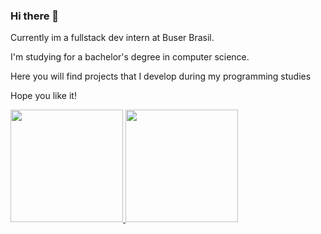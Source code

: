 ### Hi there 👋

Currently im a fullstack dev intern at Buser Brasil.

I'm studying for a bachelor's degree in computer science.

Here you will find projects that I develop during my programming studies

Hope you like it!


<div>
<a href="https://github.com/Rdemora2">
<img height="180em" src="https://github-readme-stats.vercel.app/api/top-langs/?username=Rdemora2&layout=compact&langs_count=7&theme=dracula"/>
<img height="180em" src="https://github-readme-stats.vercel.app/api?username=Rdemora2&show_icons=true&theme=dracula&include_all_commits=true&count_private=true"/>
</div>
